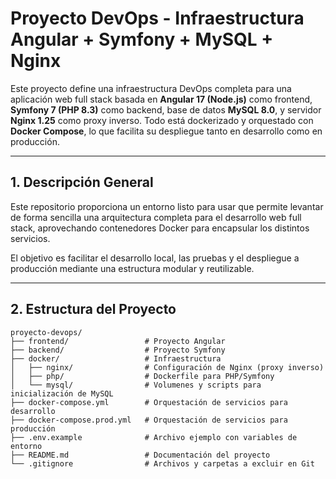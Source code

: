 # Proyecto DevOps - Infraestructura Angular + Symfony + MySQL + Nginx

Este proyecto define una infraestructura DevOps completa para una aplicación web full stack basada en **Angular 17 (Node.js)** como frontend, **Symfony 7 (PHP 8.3)** como backend, base de datos **MySQL 8.0**, y servidor **Nginx 1.25** como proxy inverso. Todo está dockerizado y orquestado con **Docker Compose**, lo que facilita su despliegue tanto en desarrollo como en producción.

---

## 1. Descripción General

Este repositorio proporciona un entorno listo para usar que permite levantar de forma sencilla una arquitectura completa para el desarrollo web full stack, aprovechando contenedores Docker para encapsular los distintos servicios.

El objetivo es facilitar el desarrollo local, las pruebas y el despliegue a producción mediante una estructura modular y reutilizable.

---

## 2. Estructura del Proyecto

```plaintext
proyecto-devops/
├── frontend/                 # Proyecto Angular
├── backend/                  # Proyecto Symfony
├── docker/                   # Infraestructura
│   ├── nginx/                # Configuración de Nginx (proxy inverso)
│   ├── php/                  # Dockerfile para PHP/Symfony
│   └── mysql/                # Volumenes y scripts para inicialización de MySQL
├── docker-compose.yml        # Orquestación de servicios para desarrollo
├── docker-compose.prod.yml   # Orquestación de servicios para producción
├── .env.example              # Archivo ejemplo con variables de entorno
├── README.md                 # Documentación del proyecto
└── .gitignore                # Archivos y carpetas a excluir en Git
